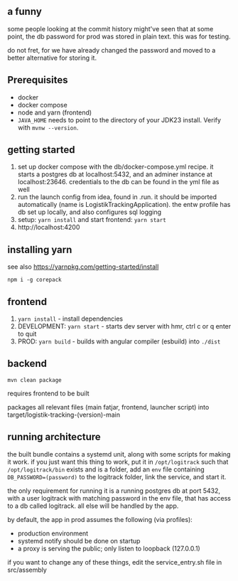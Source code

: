 ## a funny
some people looking at the commit history might've seen that at some point, the db password for prod was stored in plain text.
this was for testing.

do not fret, for we have already changed the password and moved to a better alternative for storing it.

## Prerequisites

- docker
- docker compose
- node and yarn (frontend)
- `JAVA_HOME` needs to point to the directory of your JDK23 install. Verify with `mvnw --version`.

## getting started
1. set up docker compose with the db/docker-compose.yml recipe. it starts a postgres db at localhost:5432, and an adminer instance at localhost:23646.
credentials to the db can be found in the yml file as well
2. run the launch config from idea, found in .run. it should be imported automatically (name is LogistikTrackingApplication).
the entw profile has db set up locally, and also configures sql logging 
3. setup: `yarn install` and start frontend: `yarn start`
4. http://localhost:4200

## installing yarn
see also https://yarnpkg.com/getting-started/install

`npm i -g corepack`

## frontend
1. `yarn install` - install dependencies
2. DEVELOPMENT: `yarn start` - starts dev server with hmr, ctrl c or q enter to quit
3. PROD: `yarn build` - builds with angular compiler (esbuild) into `./dist`

## backend
`mvn clean package`

requires frontend to be built

packages all relevant files (main fatjar, frontend, launcher script) into target/logistik-tracking-(version)-main

## running architecture
the built bundle contains a systemd unit, along with some scripts for making it work. if you just want this thing to work, put it in `/opt/logitrack` such that `/opt/logitrack/bin` exists and is a folder, add an `env` file containing `DB_PASSWORD=(password)` to the logitrack folder, link the service, and start it.

the only requirement for running it is a running postgres db at port 5432, with a user logitrack with matching password in the env file, that has access to a db called logitrack. all else will be handled by the app.

by default, the app in prod assumes the following (via profiles):
- production environment
- systemd notify should be done on startup
- a proxy is serving the public; only listen to loopback (127.0.0.1)

if you want to change any of these things, edit the service_entry.sh file in src/assembly
